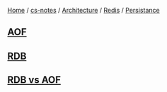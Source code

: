 [Home](https://mengxianbin.github.io) /
[cs-notes](https://mengxianbin.github.io/cs-notes/site) /
[Architecture](https://mengxianbin.github.io/cs-notes/site/Architecture) /
[Redis](https://mengxianbin.github.io/cs-notes/site/Architecture/Redis) /
[Persistance](https://mengxianbin.github.io/cs-notes/site/Architecture/Redis/Persistance)

## [AOF](https://mengxianbin.github.io/cs-notes/site/Architecture/Redis/Persistance/AOF/)

## [RDB](https://mengxianbin.github.io/cs-notes/site/Architecture/Redis/Persistance/RDB/)

## [RDB vs AOF](https://mengxianbin.github.io/cs-notes/site/Architecture/Redis/Persistance/RDB%20vs%20AOF)
